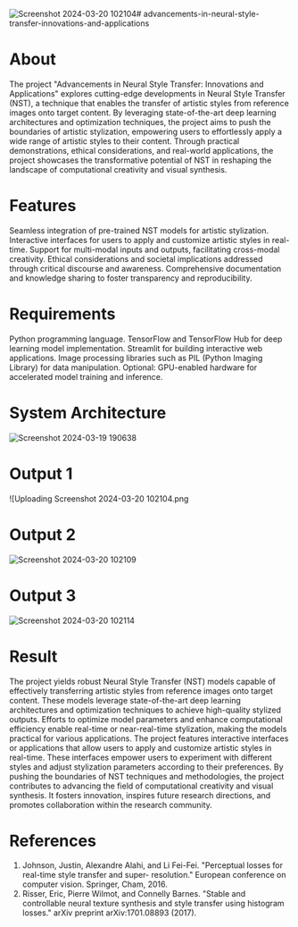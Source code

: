 ![Screenshot 2024-03-20 102104](https://github.com/Naveensan123/advancements-in-neural-style-transfer-innovations-and-applications/assets/95761973/4dee1373-8cc6-4b78-9193-abb13d3240d9)# advancements-in-neural-style-transfer-innovations-and-applications

# About
The project "Advancements in Neural Style Transfer: Innovations and Applications" explores cutting-edge developments in Neural Style Transfer (NST), a technique that enables the transfer of artistic styles from reference images onto target content. By leveraging state-of-the-art deep learning architectures and optimization techniques, the project aims to push the boundaries of artistic stylization, empowering users to effortlessly apply a wide range of artistic styles to their content. Through practical demonstrations, ethical considerations, and real-world applications, the project showcases the transformative potential of NST in reshaping the landscape of computational creativity and visual synthesis.

# Features
Seamless integration of pre-trained NST models for artistic stylization.
Interactive interfaces for users to apply and customize artistic styles in real-time.
Support for multi-modal inputs and outputs, facilitating cross-modal creativity.
Ethical considerations and societal implications addressed through critical discourse and awareness.
Comprehensive documentation and knowledge sharing to foster transparency and reproducibility.

# Requirements
Python programming language.
TensorFlow and TensorFlow Hub for deep learning model implementation.
Streamlit for building interactive web applications.
Image processing libraries such as PIL (Python Imaging Library) for data manipulation.
Optional: GPU-enabled hardware for accelerated model training and inference.

# System Architecture
![Screenshot 2024-03-19 190638](https://github.com/Naveensan123/advancements-in-neural-style-transfer-innovations-and-applications/assets/95761973/5dcff775-81c1-460f-858f-271694ac2a46)

# Output 1
![Uploading Screenshot 2024-03-20 102104.png

# Output 2 
![Screenshot 2024-03-20 102109](https://github.com/Naveensan123/advancements-in-neural-style-transfer-innovations-and-applications/assets/95761973/3f7d95f2-4a16-4405-a5dd-24f6f4f5e4b2)

# Output 3
![Screenshot 2024-03-20 102114](https://github.com/Naveensan123/advancements-in-neural-style-transfer-innovations-and-applications/assets/95761973/4f584b74-f700-4f80-a6a0-7f6ee5bc10d1)

# Result
The project yields robust Neural Style Transfer (NST) models capable of effectively transferring artistic styles from reference images onto target content. These models leverage state-of-the-art deep learning architectures and optimization techniques to achieve high-quality stylized outputs. Efforts to optimize model parameters and enhance computational efficiency enable real-time or near-real-time stylization, making the models practical for various applications. The project features interactive interfaces or applications that allow users to apply and customize artistic styles in real-time. These interfaces empower users to experiment with different styles and adjust stylization parameters according to their preferences.
By pushing the boundaries of NST techniques and methodologies, the project contributes to advancing the field of computational creativity and visual synthesis. It fosters innovation, inspires future research directions, and promotes collaboration within the research community.

# References
1. Johnson, Justin, Alexandre Alahi, and Li Fei-Fei. "Perceptual losses for real-time style transfer and super- resolution." European conference on computer vision. Springer, Cham, 2016. 
2. Risser, Eric, Pierre Wilmot, and Connelly Barnes. "Stable and controllable neural texture synthesis and style transfer using histogram losses." arXiv preprint arXiv:1701.08893 (2017).
 




